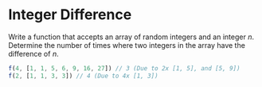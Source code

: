 # Integer Difference

Write a function that accepts an array of random integers and an integer *n*. Determine the number of times where two integers in the array have the difference of *n*.

```js
f(4, [1, 1, 5, 6, 9, 16, 27]) // 3 (Due to 2x [1, 5], and [5, 9])
f(2, [1, 1, 3, 3]) // 4 (Due to 4x [1, 3])
```